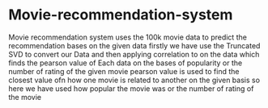 # Movie-recommendation-system
Movie recommendation system uses the 100k movie data to predict the recommendation bases on the given data
firstly we have use the Truncated SVD to convert our Data and then applying correlation to on the data which finds the pearson value of Each data on the bases of popularity or the number of rating of the given movie
pearson value is used to find the closest value ofn how one movie is related to another on the given basis so here we have used how popular the movie was or the number of rating of the movie
